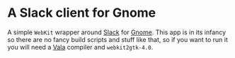 # A Slack client for Gnome
A simple `WebKit` wrapper around [Slack](https://slack.com) for 
[Gnome](https://gnome.org). This app is in its infancy so there are no fancy 
build scripts and stuff like that, so if you want to run it you will need a 
[Vala](https://wiki.gnome.org/Projects/Vala) compiler and `webkit2gtk-4.0`.
